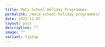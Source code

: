 ```yaml
---
title: MoCa School Holiday Programmes
permalink: /moca-school-holiday-programmes/
date: 2022-11-07
layout: post
description: ""
image: ""
variant: tiptap
---
```

